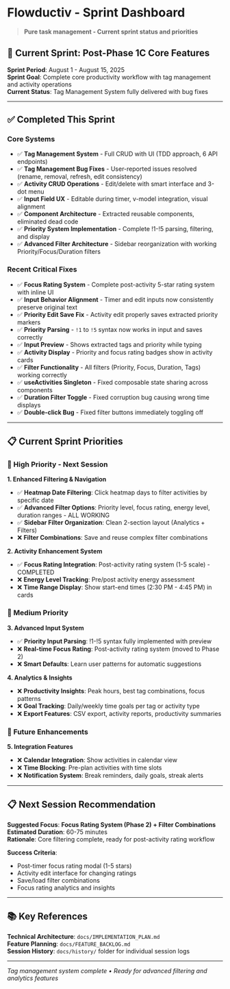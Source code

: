 # Flowductiv - Sprint Dashboard

> **Pure task management - Current sprint status and priorities**

## 🎯 **Current Sprint: Post-Phase 1C Core Features**

**Sprint Period**: August 1 - August 15, 2025  
**Sprint Goal**: Complete core productivity workflow with tag management and activity operations  
**Current Status**: Tag Management System fully delivered with bug fixes

---

## ✅ **Completed This Sprint**

### **Core Systems**
- ✅ **Tag Management System** - Full CRUD with UI (TDD approach, 6 API endpoints)
- ✅ **Tag Management Bug Fixes** - User-reported issues resolved (rename, removal, refresh, edit consistency)
- ✅ **Activity CRUD Operations** - Edit/delete with smart interface and 3-dot menu
- ✅ **Input Field UX** - Editable during timer, v-model integration, visual alignment
- ✅ **Component Architecture** - Extracted reusable components, eliminated dead code
- ✅ **Priority System Implementation** - Complete !1-!5 parsing, filtering, and display
- ✅ **Advanced Filter Architecture** - Sidebar reorganization with working Priority/Focus/Duration filters

### **Recent Critical Fixes**
- ✅ **Focus Rating System** - Complete post-activity 5-star rating system with inline UI
- ✅ **Input Behavior Alignment** - Timer and edit inputs now consistently preserve original text
- ✅ **Priority Edit Save Fix** - Activity edit properly saves extracted priority markers  
- ✅ **Priority Parsing** - `!1` to `!5` syntax now works in input and saves correctly
- ✅ **Input Preview** - Shows extracted tags and priority while typing
- ✅ **Activity Display** - Priority and focus rating badges show in activity cards
- ✅ **Filter Functionality** - All filters (Priority, Focus, Duration, Tags) working correctly
- ✅ **useActivities Singleton** - Fixed composable state sharing across components
- ✅ **Duration Filter Toggle** - Fixed corruption bug causing wrong time displays
- ✅ **Double-click Bug** - Fixed filter buttons immediately toggling off

---

## 📋 **Current Sprint Priorities**

### **🎯 High Priority - Next Session**

**1. Enhanced Filtering & Navigation**
- ✅ **Heatmap Date Filtering**: Click heatmap days to filter activities by specific date
- ✅ **Advanced Filter Options**: Priority level, focus rating, energy level, duration ranges - ALL WORKING
- ✅ **Sidebar Filter Organization**: Clean 2-section layout (Analytics + Filters)
- ❌ **Filter Combinations**: Save and reuse complex filter combinations

**2. Activity Enhancement System** 
- ✅ **Focus Rating Integration**: Post-activity rating system (1-5 scale) - COMPLETED
- ❌ **Energy Level Tracking**: Pre/post activity energy assessment
- ❌ **Time Range Display**: Show start-end times (2:30 PM - 4:45 PM) in cards

### **🎨 Medium Priority**

**3. Advanced Input System**
- ✅ **Priority Input Parsing**: !1-!5 syntax fully implemented with preview
- ❌ **Real-time Focus Rating**: Post-activity rating system (moved to Phase 2)
- ❌ **Smart Defaults**: Learn user patterns for automatic suggestions

**4. Analytics & Insights**
- ❌ **Productivity Insights**: Peak hours, best tag combinations, focus patterns
- ❌ **Goal Tracking**: Daily/weekly time goals per tag or activity type
- ❌ **Export Features**: CSV export, activity reports, productivity summaries

### **🔧 Future Enhancements**

**5. Integration Features**
- ❌ **Calendar Integration**: Show activities in calendar view
- ❌ **Time Blocking**: Pre-plan activities with time slots
- ❌ **Notification System**: Break reminders, daily goals, streak alerts

---

## **📋 Next Session Recommendation**

**Suggested Focus**: **Focus Rating System (Phase 2) + Filter Combinations**  
**Estimated Duration**: 60-75 minutes  
**Rationale**: Core filtering complete, ready for post-activity rating workflow

**Success Criteria**:
- Post-timer focus rating modal (1-5 stars)
- Activity edit interface for changing ratings
- Save/load filter combinations
- Focus rating analytics and insights

---

## 📚 **Key References**

**Technical Architecture**: `docs/IMPLEMENTATION_PLAN.md`  
**Feature Planning**: `docs/FEATURE_BACKLOG.md`  
**Session History**: `docs/history/` folder for individual session logs  

---

*Tag management system complete • Ready for advanced filtering and analytics features*